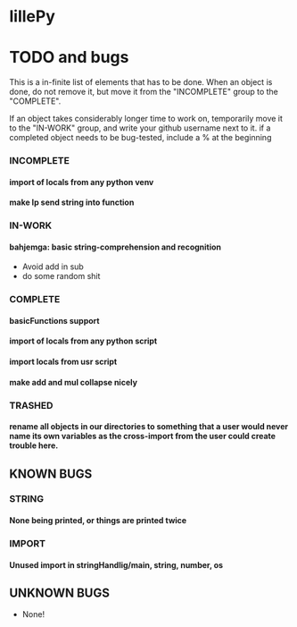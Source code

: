# lillePy

# TODO and bugs
This is a in-finite list of elements that has to be done.
When an object is done, do not remove it, but move it from
the "INCOMPLETE" group to the "COMPLETE".

If an object takes considerably longer time to work on,
temporarily move it to the "IN-WORK" group, and write your
github username next to it.
if a completed object needs to be bug-tested, include a % at the beginning

### INCOMPLETE
  #### import of locals from any python venv
  #### make lp send string into function
  ####
### IN-WORK
  #### bahjemga: basic string-comprehension and recognition
  - Avoid add in sub
  - do some random shit
### COMPLETE
  #### basicFunctions support
  #### import of locals from any python script
  #### import locals from usr script
  #### make add and mul collapse nicely
### TRASHED
  #### rename all objects in our directories to something that a user would never name its own variables as the cross-import from the user could create trouble here.

## KNOWN BUGS

### STRING
  #### None being printed, or things are printed twice
### IMPORT
  #### Unused import in stringHandlig/main, string, number, os

## UNKNOWN BUGS
  - None!
